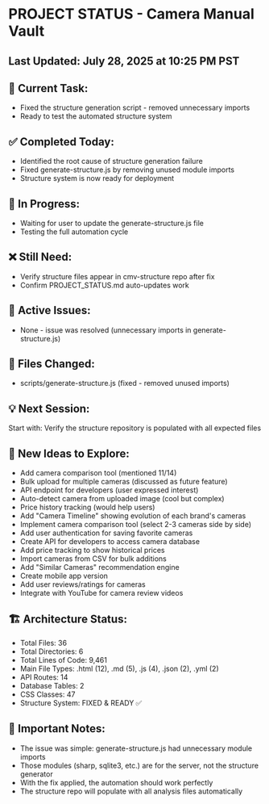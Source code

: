 # PROJECT STATUS - Camera Manual Vault

## Last Updated: July 28, 2025 at 10:25 PM PST

## 🎯 Current Task:
- Fixed the structure generation script - removed unnecessary imports
- Ready to test the automated structure system

## ✅ Completed Today:
- Identified the root cause of structure generation failure
- Fixed generate-structure.js by removing unused module imports
- Structure system is now ready for deployment

## 🔄 In Progress:
- Waiting for user to update the generate-structure.js file
- Testing the full automation cycle

## ❌ Still Need:
- Verify structure files appear in cmv-structure repo after fix
- Confirm PROJECT_STATUS.md auto-updates work

## 🐛 Active Issues:
- None - issue was resolved (unnecessary imports in generate-structure.js)

## 📁 Files Changed:
- scripts/generate-structure.js (fixed - removed unused imports)

## 💡 Next Session:
Start with: Verify the structure repository is populated with all expected files

## 🚀 New Ideas to Explore:
- Add camera comparison tool (mentioned 11/14)
- Bulk upload for multiple cameras (discussed as future feature)
- API endpoint for developers (user expressed interest)
- Auto-detect camera from uploaded image (cool but complex)
- Price history tracking (would help users)
- Add "Camera Timeline" showing evolution of each brand's cameras
- Implement camera comparison tool (select 2-3 cameras side by side)
- Add user authentication for saving favorite cameras
- Create API for developers to access camera database
- Add price tracking to show historical prices
- Import cameras from CSV for bulk additions
- Add "Similar Cameras" recommendation engine
- Create mobile app version
- Add user reviews/ratings for cameras
- Integrate with YouTube for camera review videos

## 🏗️ Architecture Status:
- Total Files: 36
- Total Directories: 6
- Total Lines of Code: 9,461
- Main File Types: .html (12), .md (5), .js (4), .json (2), .yml (2)
- API Routes: 14
- Database Tables: 2
- CSS Classes: 47
- Structure System: FIXED & READY ✅

## 📝 Important Notes:
- The issue was simple: generate-structure.js had unnecessary module imports
- Those modules (sharp, sqlite3, etc.) are for the server, not the structure generator
- With the fix applied, the automation should work perfectly
- The structure repo will populate with all analysis files automatically
